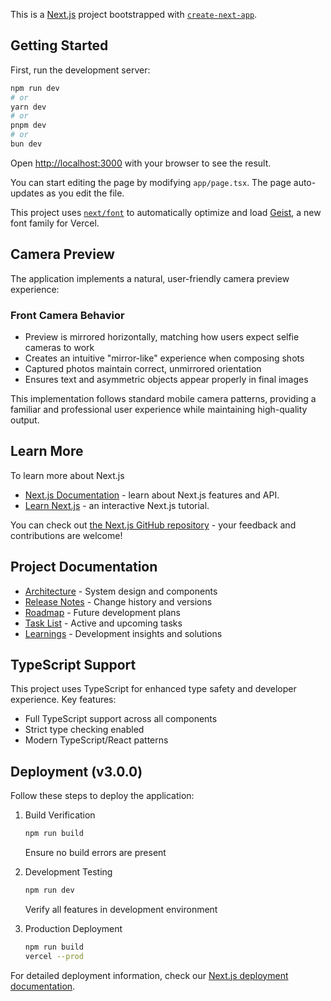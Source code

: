 This is a [Next.js](https://nextjs.org) project bootstrapped with [`create-next-app`](https://nextjs.org/docs/app/api-reference/cli/create-next-app).

## Getting Started

First, run the development server:

```bash
npm run dev
# or
yarn dev
# or
pnpm dev
# or
bun dev
```

Open [http://localhost:3000](http://localhost:3000) with your browser to see the result.

You can start editing the page by modifying `app/page.tsx`. The page auto-updates as you edit the file.

This project uses [`next/font`](https://nextjs.org/docs/app/building-your-application/optimizing/fonts) to automatically optimize and load [Geist](https://vercel.com/font), a new font family for Vercel.

## Camera Preview

The application implements a natural, user-friendly camera preview experience:

### Front Camera Behavior
- Preview is mirrored horizontally, matching how users expect selfie cameras to work
- Creates an intuitive "mirror-like" experience when composing shots
- Captured photos maintain correct, unmirrored orientation
- Ensures text and asymmetric objects appear properly in final images

This implementation follows standard mobile camera patterns, providing a familiar and professional user experience while maintaining high-quality output.

## Learn More

To learn more about Next.js

- [Next.js Documentation](https://nextjs.org/docs) - learn about Next.js features and API.
- [Learn Next.js](https://nextjs.org/learn) - an interactive Next.js tutorial.

You can check out [the Next.js GitHub repository](https://github.com/vercel/next.js) - your feedback and contributions are welcome!

## Project Documentation

- [Architecture](./ARCHITECTURE.md) - System design and components
- [Release Notes](./RELEASE_NOTES.md) - Change history and versions
- [Roadmap](./ROADMAP.md) - Future development plans
- [Task List](./TASKLIST.md) - Active and upcoming tasks
- [Learnings](./LEARNINGS.md) - Development insights and solutions

## TypeScript Support

This project uses TypeScript for enhanced type safety and developer experience. Key features:
- Full TypeScript support across all components
- Strict type checking enabled
- Modern TypeScript/React patterns

## Deployment (v3.0.0)

Follow these steps to deploy the application:

1. Build Verification
   ```bash
   npm run build
   ```
   Ensure no build errors are present

2. Development Testing
   ```bash
   npm run dev
   ```
   Verify all features in development environment

3. Production Deployment
   ```bash
   npm run build
   vercel --prod
   ```

For detailed deployment information, check our [Next.js deployment documentation](https://nextjs.org/docs/app/building-your-application/deploying).
